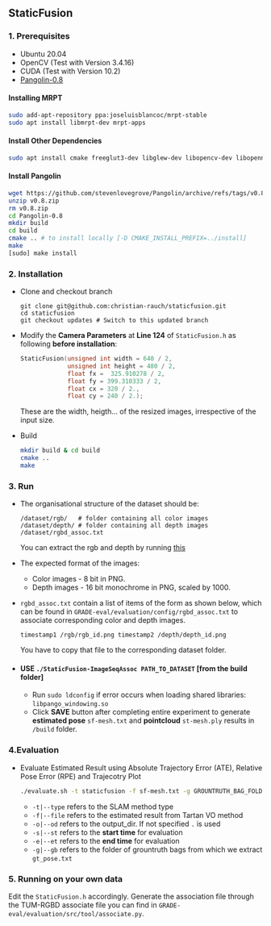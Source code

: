 ## StaticFusion
### 1. Prerequisites

- Ubuntu 20.04
- OpenCV (Test with Version 3.4.16)
- CUDA (Test with Version 10.2)
- [Pangolin-0.8](https://github.com/stevenlovegrove/Pangolin/releases/tag/v0.8)

#### Installing MRPT

```bash
sudo add-apt-repository ppa:joseluisblancoc/mrpt-stable
sudo apt install libmrpt-dev mrpt-apps
```

#### Install Other Dependencies

```bash
sudo apt install cmake freeglut3-dev libglew-dev libopencv-dev libopenni2-dev git
```

#### Install Pangolin
```bash
wget https://github.com/stevenlovegrove/Pangolin/archive/refs/tags/v0.8.zip
unzip v0.8.zip
rm v0.8.zip
cd Pangolin-0.8
mkdir build
cd build
cmake .. # to install locally [-D CMAKE_INSTALL_PREFIX=../install]
make
[sudo] make install
```

### 2. Installation

- Clone and checkout branch 
  ```
  git clone git@github.com:christian-rauch/staticfusion.git
  cd staticfusion
  git checkout updates # Switch to this updated branch
  ```
- Modify the **Camera Parameters** at **Line 124** of `StaticFusion.h` as following **before installation**:
  ```cpp
  StaticFusion(unsigned int width = 640 / 2, 
               unsigned int height = 480 / 2, 
               float fx =  325.910278 / 2, 
               float fy = 399.310333 / 2, 
               float cx = 320 / 2., 
               float cy = 240 / 2.);
  ```
  These are the width, heigth... of the resized images, irrespective of the input size.
  
- Build
  ```bash
  mkdir build & cd build
  cmake ..
  make
  ```

### 3. Run

- The organisational structure of the dataset should be:
  ```
  /dataset/rgb/   # folder containing all color images
  /dataset/depth/ # folder containing all depth images
  /dataset/rgbd_assoc.txt
  ```
  You can extract the rgb and depth by running [this](https://github.com/robot-perception-group/GRADE-eval/blob/main/preprocessing/PREPROCESSING.md#2-data-extraction)


- The expected format of the images:
    - Color images - 8 bit in PNG.
    - Depth images - 16 bit monochrome in PNG, scaled by 1000.


- `rgbd_assoc.txt` contain a list of items of the form as shown below, which can be found in `GRADE-eval/evaluation/config/rgbd_assoc.txt` to associate corresponding color and depth images.
  ```
  timestamp1 /rgb/rgb_id.png timestamp2 /depth/depth_id.png
  ```
  You have to copy that file to the corresponding dataset folder. 
  

- #### USE `./StaticFusion-ImageSeqAssoc PATH_TO_DATASET` [from the build folder]
    - Run `sudo ldconfig` if error occurs when loading shared libraries: `libpango_windowing.so`
    - Click **SAVE** button after completing entire experiment to generate **estimated pose** `sf-mesh.txt` and **pointcloud** `st-mesh.ply` results in `/build` folder.

### 4.Evaluation

- Evaluate Estimated Result using Absolute Trajectory Error (ATE), Relative Pose Error (RPE) and Trajecotry Plot
  ```bash
  ./evaluate.sh -t staticfusion -f sf-mesh.txt -g GROUNTRUTH_BAG_FOLDER (-o OUTPUT_DIR) (-s 0.0) (-e 60.0)
  ```
    - `-t|--type` refers to the SLAM method type
    - `-f|--file` refers to the estimated result from Tartan VO method
    - `-o|--od` refers to the output_dir. If not specified `.` is used
    - `-s|--st` refers to the **start time** for evaluation
    - `-e|--et` refers to the **end time** for evaluation
    - `-g|--gb` refers to the folder of grountruth bags from which we extract `gt_pose.txt`

### 5. Running on your own data

Edit the `StaticFusion.h` accordingly.
Generate the association file through the TUM-RGBD associate file you can find in `GRADE-eval/evaluation/src/tool/associate.py`.